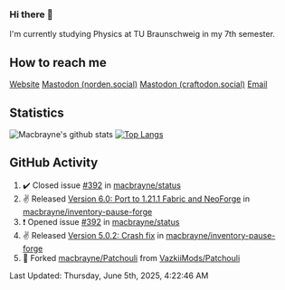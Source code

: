 ### Hi there 👋
I'm currently studying Physics at TU Braunschweig in my 7th semester.

## How to reach me
[Website](https://florentin-schleuss.de)
<a rel="me" href="https://norden.social/@florentin">Mastodon (norden.social)</a>
<a rel="me" href="https://craftodon.social/@frodolon">Mastodon (craftodon.social)</a>
[Email](mailto:hello@macbrayne.de)

## Statistics
![Macbrayne's github stats](https://github-readme-stats.vercel.app/api?username=macbrayne&count_private=true&show_icons=true&hide_rank=true&custom_title=macbrayne's%20GitHub%20Stats)
[![Top Langs](https://github-readme-stats.vercel.app/api/top-langs/?username=macbrayne&exclude_repo=liftron&layout=compact)](https://github.com/anuraghazra/github-readme-stats)
## GitHub Activity

<!--RECENT_ACTIVITY:start-->
1. ✔️ Closed issue [#392](https://github.com/macbrayne/status/issues/392) in [macbrayne/status](https://github.com/macbrayne/status)
2. ✌️ Released [Version 6.0: Port to 1.21.1 Fabric and NeoForge](https://github.com/macbrayne/inventory-pause-forge/releases/tag/v6.0.0) in [macbrayne/inventory-pause-forge](https://github.com/macbrayne/inventory-pause-forge)
3. ❗️ Opened issue [#392](https://github.com/macbrayne/status/issues/392) in [macbrayne/status](https://github.com/macbrayne/status)
4. ✌️ Released [Version 5.0.2: Crash fix](https://github.com/macbrayne/inventory-pause-forge/releases/tag/v5.0.2) in [macbrayne/inventory-pause-forge](https://github.com/macbrayne/inventory-pause-forge)
5. 🔱 Forked [macbrayne/Patchouli](https://github.com/macbrayne/Patchouli) from [VazkiiMods/Patchouli](https://github.com/VazkiiMods/Patchouli)
<!--RECENT_ACTIVITY:end-->

<!--RECENT_ACTIVITY:last_update-->
Last Updated: Thursday, June 5th, 2025, 4:22:46 AM
<!--RECENT_ACTIVITY:last_update_end-->


<!--
**macbrayne/macbrayne** is a ✨ _special_ ✨ repository because its `README.md` (this file) appears on your GitHub profile.

Here are some ideas to get you started:

- 🔭 I’m currently working on ...
- 🌱 I’m currently learning ...
- 👯 I’m looking to collaborate on ...
- 🤔 I’m looking for help with ...
- 💬 Ask me about ...
- 📫 How to reach me: ...
- 😄 Pronouns: ...
- ⚡ Fun fact: ...
-->
